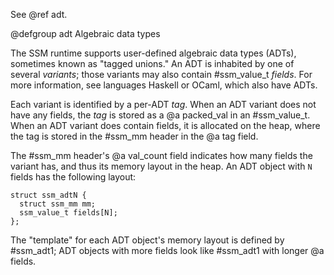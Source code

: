 See @ref adt.

@defgroup adt Algebraic data types

The SSM runtime supports user-defined algebraic data types (ADTs), sometimes
known as "tagged unions."
An ADT is inhabited by one of several <em>variants</em>;
those variants may also contain #ssm_value_t <em>fields</em>.
For more information, see languages Haskell or OCaml, which also have ADTs.

Each variant is identified by a per-ADT <em>tag</em>.
When an ADT variant does not have any fields, the <em>tag</em> is stored as
a @a packed_val in an #ssm_value_t.
When an ADT variant does contain fields, it is allocated on the heap, where the
tag is stored in the #ssm_mm header in the @a tag field.

The #ssm_mm header's @a val_count field indicates how many fields the variant
has, and thus its memory layout in the heap.
An ADT object with `N` fields has the following layout:

~~~{.c}
struct ssm_adtN {
  struct ssm_mm mm;
  ssm_value_t fields[N];
};
~~~

The "template" for each ADT object's memory layout is defined by #ssm_adt1; ADT
objects with more fields look like #ssm_adt1 with longer @a fields.
